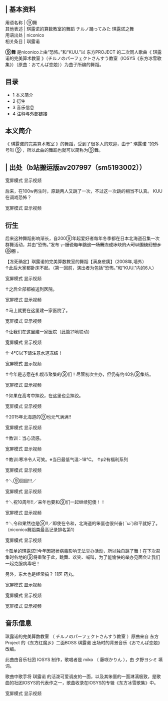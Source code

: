 |  **基本资料**  
---  
用语名称  |  ⑨舞   
其他表述  |  琪露诺的算数教室的舞蹈  チルノ踊ってみた  琪露诺之舞   
用语出处  |  niconico   
相关条目  |  琪露诺   
  
**⑨舞** 是niconico上由“恐怖。”和“KUU.”以  东方PROJECT  的二次同人歌曲《  琪露诺的完美算术教室
》（チルノのパーフェクトさんすう教室（IOSYS《东方冰雪歌集》）（原曲：おてんば恋娘））为曲子所编的舞蹈。

##  目录

  * 1  本义简介 
  * 2  衍生 
  * 3  音乐信息 
  * 4  注释与外部链接 

##  本义简介

《  琪露诺的完美算术教室  》的舞蹈，受到了很多人的欢迎，由于“  琪露诺  ”的外号叫  ⑨  ，所以此曲的舞蹈也就可以简称为⑨舞。

|  出处（b站搬运版av207997（sm5193002））  
---  
  
宽屏模式  显示视频  
  
后来，在100w再生时，原跳两人又跳了一次，不过这一次跳的相当不认真。  KUU在调戏恐怖？

宽屏模式  显示视频

##  衍生

后来这种舞蹈影响渐长，自200⑨年起爱好者每年冬季都在日本北海道召集一次群舞活动，并由“恐怖。”发布
~~，据说每年跳这一场舞冻成冰块的人可以围绕幻想乡⑨圈~~ 。

【冻死确定】琪露诺的完美算数教室的舞蹈【满身疮痍】（2008年,墙外）  
↑此后大家都卧床不起。（第一回前，演出者为包括“恐怖。”和“KUU.”内的6人）

宽屏模式  显示视频

↑之后全部都被送到医院。

宽屏模式  显示视频

↑马上就要在这里建一家医院了。

宽屏模式  显示视频

↑让我们在这里建一家医院（此篇21地联动）

宽屏模式  显示视频

↑-4℃以下请注意水道冻结！

宽屏模式  显示视频

↑今年是志愿在札幌市聚集的⑨们！尽管初次主办，但仍有约40名⑨集结。

宽屏模式  显示视频

↑如果在高考中摔跤，在这里也会摔跤。

宽屏模式  显示视频

↑2015年北海道的⑨也元气满满!!

宽屏模式  显示视频

↑教训：当心流感。

宽屏模式  显示视频

↑教训:寒冷令人可笑。※当日最低气温:-18℃。  ↑p2有福利系列

宽屏模式  显示视频

↑＼⑨回目!!!／

宽屏模式  显示视频

↑＼祝10周年!!／来年也要和⑨们一起继续犯傻！！

宽屏模式  显示视频

↑＼令和果然也是⑨!!／即使在令和，北海道的笨蛋也很兴奋( ˘ω˘)和平就好了。（niconico舞蹈类最高记录排名第1）

宽屏模式  显示视频

↑孤单的琪露诺!!今年因冠状病毒影响无法举办活动，所以独自跳了舞！在下次召集时各地的⑨将重聚于此，跳舞、欢笑、喊叫，为了能愉快的举办见面会让我们一起克服病毒吧！  
  
另外，东大也是经常搞？  11区  药丸。

宽屏模式  显示视频

宽屏模式  显示视频

宽屏模式  显示视频

##  音乐信息

琪露诺的完美算数教室  （  チルノのパーフェクトさんすう教室  ）原曲来自  东方Project  的《东方红魔乡》二面BOSS  琪露诺
出场时的背景音乐《おでんぱ恋娘》改编。

此曲由音乐社团  IOSYS  制作，歌唱者是  miko  （  藤咲かりん  ），由  夕野ヨシミ  填词。

歌曲中歌手将  琪露诺  的活泼可爱调皮的一面，以及其笨蛋的一面淋漓极致，是歌曲的社团IOSYS的代表作之一，歌曲收录在IOSYS的专辑《东方冰雪歌集》中。

宽屏模式  显示视频